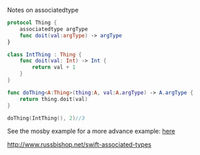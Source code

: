Notes on associatedtype <!--more--> 


```swift
protocol Thing {
    associatedtype argType
    func doit(val:argType) -> argType
}

class IntThing : Thing {
    func doit(val: Int) -> Int {
        return val + 1
    }
}

func doThing<A:Thing>(thing:A, val:A.argType) -> A.argType {
    return thing.doit(val)
}

doThing(IntThing(), 2)//3
```

See the mosby example for a more advance example: [here](http://eon.codes/blog/2017/03/22/mosby-swift/)  

http://www.russbishop.net/swift-associated-types